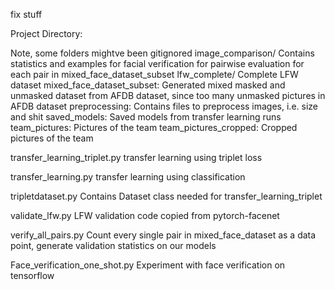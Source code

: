 fix stuff

Project Directory:

Note, some folders mightve been gitignored
image_comparison/
    Contains statistics and examples for facial verification for pairwise evaluation for each pair in mixed_face_dataset_subset
lfw_complete/
    Complete LFW dataset 
mixed_face_dataset_subset:
    Generated mixed masked and unmasked dataset from AFDB dataset, since too many unmasked pictures in AFDB dataset
preprocessing:
    Contains files to preprocess images, i.e. size and shit
saved_models:
    Saved models from transfer learning runs
team_pictures:
    Pictures of the team
team_pictures_cropped:
    Cropped pictures of the team

transfer_learning_triplet.py
    transfer learning using triplet loss

transfer_learning.py
    transfer learning using classification

tripletdataset.py
    Contains Dataset class needed for transfer_learning_triplet

validate_lfw.py
    LFW validation code copied from pytorch-facenet

verify_all_pairs.py
    Count every single pair in mixed_face_dataset as a data point, generate validation statistics on our models

Face_verification_one_shot.py
    Experiment with face verification on tensorflow